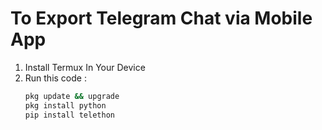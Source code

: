 # To Export Telegram Chat via Mobile App

1. Install Termux In Your Device
2. Run this code :
   ```bash
   pkg update && upgrade
   pkg install python
   pip install telethon
   ```
